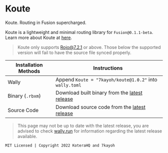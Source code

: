 # Koute
Koute. Routing in Fusion supercharged.

Koute is a lightweight and minimal routing library for `Fusion@0.1.1-beta`. Learn more about Koute at [here](https://kotera.7kayoh.net).

> Koute only supports Rojo@7.2.1 or above. Those below the supported version will fail to have the source file synced properly.

| Installation Methods | Instructions |
| ------------- | ------------- |
| Wally | Append `Koute = "7kayoh/koute@1.0.2"` into `wally.toml` |
| Binary (`.rbxm`) | Download built binary from the [latest release](https://gitlab.com/koterahq/koute/prod/-/releases) |
| Source Code | Download source code from the [latest release](https://gitlab.com/koterahq/koute/prod/-/releases) |

> This page may not be up to date with the latest release, you are advised to check [wally.run](https://wally.run/package/7kayoh/koute) for information regarding the latest release available.

`MIT Licensed | Copyright 2022 KoteraHQ and 7kayoh`